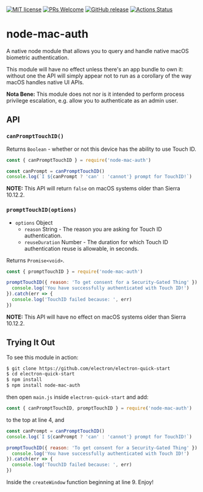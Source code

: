 [![MIT license](https://img.shields.io/badge/License-MIT-blue.svg)](https://lbesson.mit-license.org/)
 [![PRs Welcome](https://img.shields.io/badge/PRs-welcome-brightgreen.svg?style=flat-square)](http://makeapullrequest.com) [![GitHub release](https://img.shields.io/github/release/codebytere/node-mac-auth.svg)](https://GitHub.com/codebytere/node-mac-auth/releases/) [![Actions Status](https://github.com/codebytere/node-mac-auth/workflows/Test/badge.svg)](https://github.com/codebytere/node-mac-auth/actions)

# node-mac-auth

A native node module that allows you to query and handle native macOS biometric authentication. 

This module will have no effect unless there's an app bundle to own it: without one the API will simply appear not to run as a corollary of the way macOS handles native UI APIs.

**Nota Bene:** This module does not nor is it intended to perform process privilege escalation, e.g. allow you to authenticate as an admin user.

## API

### `canPromptTouchID()`

Returns `Boolean` - whether or not this device has the ability to use Touch ID.

```js
const { canPromptTouchID } = require('node-mac-auth')

const canPrompt = canPromptTouchID()
console.log(`I ${canPrompt ? 'can' : 'cannot'} prompt for TouchID!`)
```

**NOTE:** This API will return `false` on macOS systems older than Sierra 10.12.2.

### `promptTouchID(options)`

* `options` Object
  * `reason` String - The reason you are asking for Touch ID authentication.
  * `reuseDuration` Number - The duration for which Touch ID authentication reuse is allowable, in seconds.

Returns `Promise<void>`. 

```js
const { promptTouchID } = require('node-mac-auth')

promptTouchID({ reason: 'To get consent for a Security-Gated Thing' }).then(() => {
  console.log('You have successfully authenticated with Touch ID!')
}).catch(err => {
  console.log('TouchID failed because: ', err)
})
```

**NOTE:** This API will have no effect on macOS systems older than Sierra 10.12.2.

## Trying It Out

To see this module in action:

```sh
$ git clone https://github.com/electron/electron-quick-start
$ cd electron-quick-start
$ npm install
$ npm install node-mac-auth
```

then open `main.js` inside `electron-quick-start` and add:

```js
const { canPromptTouchID, promptTouchID } = require('node-mac-auth')
```

to the top at line 4, and 

```js
const canPrompt = canPromptTouchID()
console.log(`I ${canPrompt ? 'can' : 'cannot'} prompt for TouchID!`)

promptTouchID({ reason: 'To get consent for a Security-Gated Thing' }).then(() => {
  console.log('You have successfully authenticated with Touch ID!')
}).catch(err => {
  console.log('TouchID failed because: ', err)
})
```

Inside the `createWindow` function beginning at line 9. Enjoy!
